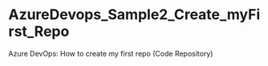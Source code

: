 # AzureDevops_Sample2_Create_myFirst_Repo
Azure DevOps: How to create my first repo (Code Repository)
